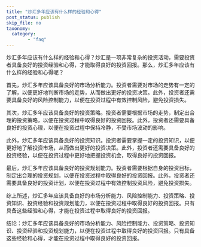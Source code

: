 ```yaml
---
title: "炒汇多年应该有什么样的经验和心得"
post_status: publish
skip_file: no
taxonomy:
  category:
        - "faq"
---
```


炒汇多年应该有什么样的经验和心得？炒汇是一项非常复杂的投资活动，需要投资者具备良好的投资经验和心得，才能取得良好的投资回报。那么，炒汇多年应该有什么样的经验和心得呢？

首先，炒汇多年应该具备良好的市场分析能力。投资者需要对市场的走势有一定的了解，以便更好地判断市场的走势，从而做出更好的投资决策。此外，投资者还需要具备良好的风险控制能力，以便在投资过程中有效控制风险，避免投资损失。

其次，炒汇多年应该具备良好的投资策略。投资者需要根据市场的走势，制定出合理的投资策略，以便在投资过程中取得良好的投资回报。此外，投资者还需要具备良好的投资心理，以便在投资过程中保持冷静，不受市场波动的影响。

此外，炒汇多年应该具备良好的投资知识。投资者需要掌握一定的投资知识，以便更好地了解投资市场，从而做出更好的投资决策。此外，投资者还需要具备良好的投资经验，以便在投资过程中更好地把握投资机会，取得良好的投资回报。

最后，炒汇多年应该具备良好的投资规划能力。投资者需要根据自身的投资目标，制定出合理的投资规划，以便在投资过程中取得良好的投资回报。此外，投资者还需要具备良好的投资计划，以便在投资过程中有效控制投资风险，避免投资损失。

综上所述，炒汇多年应该具备良好的市场分析能力、风险控制能力、投资策略、投资知识、投资经验和投资规划能力，以便在投资过程中取得良好的投资回报。只有具备这些经验和心得，才能在投资过程中取得良好的投资回报。

结论：炒汇多年应该具备良好的市场分析能力、风险控制能力、投资策略、投资知识、投资经验和投资规划能力，以便在投资过程中取得良好的投资回报。只有具备这些经验和心得，才能在投资过程中取得良好的投资回报。
